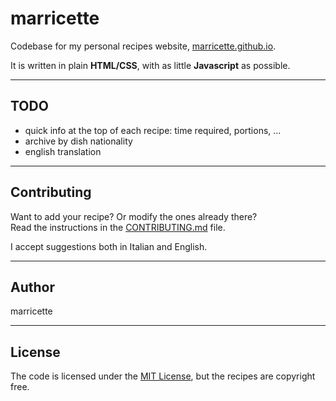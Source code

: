 # marricette

Codebase for my personal recipes website, [marricette.github.io](https://marricette.github.io).

It is written in plain **HTML/CSS**, with as little **Javascript** as possible.

- - - - - - - - - - - - - - - - - - - - - - - - - - - - - - - - - - - - - - - - - - - - - - - - - - - - - - -

## TODO

+ quick info at the top of each recipe: time required, portions, ...
+ archive by dish nationality
+ english translation

- - - - - - - - - - - - - - - - - - - - - - - - - - - - - - - - - - - - - - - - - - - - - - - - - - - - - - -

## Contributing

Want to add your recipe? Or modify the ones already there?  
Read the instructions in the [CONTRIBUTING.md](CONTRIBUTING.md) file.

I accept suggestions both in Italian and English.

- - - - - - - - - - - - - - - - - - - - - - - - - - - - - - - - - - - - - - - - - - - - - - - - - - - - - - -

## Author

marricette

- - - - - - - - - - - - - - - - - - - - - - - - - - - - - - - - - - - - - - - - - - - - - - - - - - - - - - -

## License

The code is licensed under the [MIT License](LICENSE), but the recipes are copyright free.
